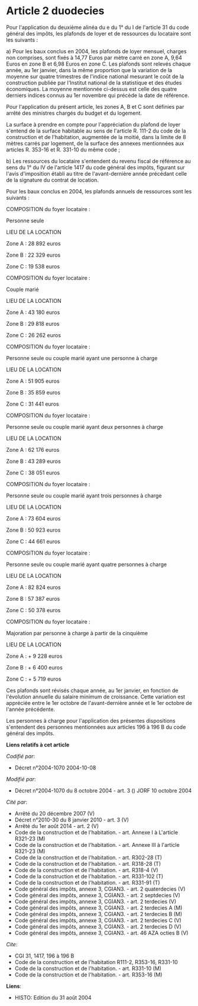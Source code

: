 # Article 2 duodecies

Pour l'application du deuxième alinéa du e du 1° du I de l'article 31 du code général des impôts, les plafonds de loyer et de
ressources du locataire sont les suivants :

a) Pour les baux conclus en 2004, les plafonds de loyer mensuel, charges non comprises, sont fixés à 14,77 Euros par mètre
carré en zone A, 9,64 Euros en zone B et 6,98 Euros en zone C. Les plafonds sont relevés chaque année, au 1er janvier, dans
la même proportion que la variation de la moyenne sur quatre trimestres de l'indice national mesurant le coût de la
construction publiée par l'Institut national de la statistique et des études économiques. La moyenne mentionnée ci-dessus est
celle des quatre derniers indices connus au 1er novembre qui précède la date de référence.

Pour l'application du présent article, les zones A, B et C sont définies par arrêté des ministres chargés du budget et du
logement.

La surface à prendre en compte pour l'appréciation du plafond de loyer s'entend de la surface habitable au sens de l'article
R. 111-2 du code de la construction et de l'habitation, augmentée de la moitié, dans la limite de 8 mètres carrés par
logement, de la surface des annexes mentionnées aux articles R. 353-16 et R. 331-10 du même code ;

b) Les ressources du locataire s'entendent du revenu fiscal de référence au sens du 1° du IV de l'article 1417 du code
général des impôts, figurant sur l'avis d'imposition établi au titre de l'avant-dernière année précédant celle de la
signature du contrat de location.

Pour les baux conclus en 2004, les plafonds annuels de ressources sont les suivants :

COMPOSITION du foyer locataire :

Personne seule

LIEU DE LA LOCATION

Zone A : 28 892 euros

Zone B : 22 329 euros

Zone C : 19 538 euros

COMPOSITION du foyer locataire :

Couple marié

LIEU DE LA LOCATION

Zone A : 43 180 euros

Zone B : 29 818 euros

Zone C : 26 262 euros

COMPOSITION du foyer locataire :

Personne seule ou couple marié ayant une personne à charge

LIEU DE LA LOCATION

Zone A : 51 905 euros

Zone B : 35 859 euros

Zone C : 31 441 euros

COMPOSITION du foyer locataire :

Personne seule ou couple marié ayant deux personnes à charge

LIEU DE LA LOCATION

Zone A : 62 176 euros

Zone B : 43 289 euros

Zone C : 38 051 euros

COMPOSITION du foyer locataire :

Personne seule ou couple marié ayant trois personnes à charge

LIEU DE LA LOCATION

Zone A : 73 604 euros

Zone B : 50 923 euros

Zone C : 44 661 euros

COMPOSITION du foyer locataire :

Personne seule ou couple marié ayant quatre personnes à charge

LIEU DE LA LOCATION

Zone A : 82 824 euros

Zone B : 57 387 euros

Zone C : 50 378 euros

COMPOSITION du foyer locataire :

Majoration par personne à charge à partir de la cinquième

LIEU DE LA LOCATION

Zone A : + 9 228 euros

Zone B : + 6 400 euros

Zone C : + 5 719 euros

Ces plafonds sont révisés chaque année, au 1er janvier, en fonction de l'évolution annuelle du salaire minimum de croissance.
Cette variation est appréciée entre le 1er octobre de l'avant-dernière année et le 1er octobre de l'année précédente.

Les personnes à charge pour l'application des présentes dispositions s'entendent des personnes mentionnées aux articles 196 à
196 B du code général des impôts.

**Liens relatifs à cet article**

_Codifié par_:

  - Décret n°2004-1070 2004-10-08

_Modifié par_:

  - Décret n°2004-1070 du 8 octobre 2004 - art. 3 () JORF 10 octobre 2004

_Cité par_:

  - Arrêté du 20 décembre 2007 (V)
  - Décret n°2010-30 du 8 janvier 2010 - art. 3 (V)
  - Arrêté du 1er août 2014 - art. 2 (V)
  - Code de la construction et de l'habitation. - art. Annexe I à L'article R321-23 (M)
  - Code de la construction et de l'habitation. - art. Annexe III à l'article R321-23 (M)
  - Code de la construction et de l'habitation. - art. R302-28 (T)
  - Code de la construction et de l'habitation. - art. R318-28 (T)
  - Code de la construction et de l'habitation. - art. R318-4 (V)
  - Code de la construction et de l'habitation. - art. R331-102 (T)
  - Code de la construction et de l'habitation. - art. R331-91 (T)
  - Code général des impôts, annexe 3, CGIAN3. - art. 2 quaterdecies (V)
  - Code général des impôts, annexe 3, CGIAN3. - art. 2 septdecies (V)
  - Code général des impôts, annexe 3, CGIAN3. - art. 2 terdecies (V)
  - Code général des impôts, annexe 3, CGIAN3. - art. 2 terdecies A (M)
  - Code général des impôts, annexe 3, CGIAN3. - art. 2 terdecies B (M)
  - Code général des impôts, annexe 3, CGIAN3. - art. 2 terdecies C (V)
  - Code général des impôts, annexe 3, CGIAN3. - art. 2 terdecies D (V)
  - Code général des impôts, annexe 3, CGIAN3. - art. 46 AZA octies B (V)

_Cite_:

  - CGI 31, 1417, 196 à 196 B
  - Code de la construction et de l'habitation R111-2, R353-16, R331-10
  - Code de la construction et de l'habitation. - art. R331-10 (M)
  - Code de la construction et de l'habitation. - art. R353-16 (M)

**Liens**:

  - HISTO: Edition du 31 août 2004
